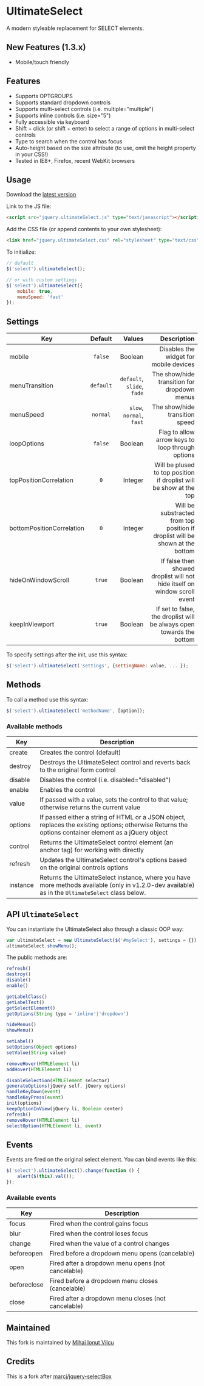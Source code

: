 # UltimateSelect 

A modern styleable replacement for SELECT elements.

## New Features (1.3.x)

* Mobile/touch friendly


## Features

* Supports OPTGROUPS
* Supports standard dropdown controls
* Supports multi-select controls (i.e. multiple="multiple")
* Supports inline controls (i.e. size="5")
* Fully accessible via keyboard
* Shift + click (or shift + enter) to select a range of options in multi-select controls
* Type to search when the control has focus
* Auto-height based on the size attribute (to use, omit the height property in your CSS!)
* Tested in IE8+, Firefox, recent WebKit browsers


## Usage

Download the [latest version](https://github.com/ionutvmi/ultimateSelect/releases)

Link to the JS file:

```html
<script src="jquery.ultimateSelect.js" type="text/javascript"></script>
```

Add the CSS file (or append contents to your own stylesheet):

```html
<link href="jquery.ultimateSelect.css" rel="stylesheet" type="text/css" />
```

To initialize:

```javascript
// default
$('select').ultimateSelect();

// or with custom settings
$('select').ultimateSelect({
    mobile: true,
    menuSpeed: 'fast'
});
```

## Settings

| Key                       | Default       | Values                     |  Description                                                                  |
| --------------------------|:-------------:|---------------------------:|------------------------------------------------------------------------------:|
| mobile                    | `false`       | Boolean                    | Disables the widget for mobile devices                                        |
| menuTransition            | `default`     | `default`, `slide`, `fade` | The show/hide transition for dropdown menus                                   |
| menuSpeed                 | `normal`      | `slow`, `normal`, `fast`   | The show/hide transition speed                                                |
| loopOptions               | `false`       | Boolean                    | Flag to allow arrow keys to loop through options                              |
| topPositionCorrelation    | `0`           | Integer                    | Will be plused to top position if droplist will be show at the top            |
| bottomPositionCorrelation | `0`           | Integer                    | Will be substracted from top position if droplist will be shown at the bottom |
| hideOnWindowScroll        | `true`        | Boolean                    | If false then showed droplist will not hide itself on window scroll event     |
| keepInViewport            | `true`        | Boolean                    | If set to false, the droplist will be always open towards the bottom          |


To specify settings after the init, use this syntax:

```javascript
$('select').ultimateSelect('settings', {settingName: value, ... });
```

## Methods

To call a method use this syntax:

```javascript
$('select').ultimateSelect('methodName', [option]);
```

### Available methods


| Key            | Description                                                                                   |
| ---------------|-----------------------------------------------------------------------------------------------|
| create         | Creates the control (default)                                                                 |
| destroy        | Destroys the UltimateSelect control and reverts back to the original form control                  |
| disable        | Disables the control (i.e. disabled="disabled")                                               |
| enable         | Enables the control                                                                           |
| value          | If passed with a value, sets the control to that value; otherwise returns the current value   |
| options        | If passed either a string of HTML or a JSON object, replaces the existing options; otherwise Returns the options container element as a jQuery object |
| control        | Returns the UltimateSelect control element (an anchor tag) for working with directly               |
| refresh        | Updates the UltimateSelect control's options based on the original controls options                |
| instance       | Returns the UltimateSelect instance, where you have more methods available (only in v1.2.0-dev available) as in the `UltimateSelect` class below.    |

## API `UltimateSelect`

You can instantiate the UltimateSelect also through a classic OOP way:

```javascript
var ultimateSelect = new UltimateSelect($('#mySelect'), settings = {});
ultimateSelect.showMenu();
```

The public methods are:

```javascript
refresh()
destroy()
disable()
enable()

getLabelClass()
getLabelText()
getSelectElement()
getOptions(String type = 'inline'|'dropdown')

hideMenus()
showMenu()

setLabel()
setOptions(Object options)
setValue(String value)

removeHover(HTMLElement li)
addHover(HTMLElement li)

disableSelection(HTMLElement selector)
generateOptions(jQuery self, jQuery options)
handleKeyDown(event)
handleKeyPress(event)
init(options)
keepOptionInView(jQuery li, Boolean center)
refresh()
removeHover(HTMLElement li)
selectOption(HTMLElement li, event)
```

## Events

Events are fired on the original select element. You can bind events like this:

```javascript
$('select').ultimateSelect().change(function () {
    alert($(this).val());
});
```

### Available events

| Key            | Description                                                                                   |
| ---------------|-----------------------------------------------------------------------------------------------|
| focus          | Fired when the control gains focus                                                            |
| blur           | Fired when the control loses focus                                                            |
| change         | Fired when the value of a control changes                                                     |
| beforeopen     | Fired before a dropdown menu opens (cancelable)                                               |
| open           | Fired after a dropdown menu opens (not cancelable)                                            |
| beforeclose    | Fired before a dropdown menu closes (cancelable)                                              |
| close          | Fired after a dropdown menu closes (not cancelable)                                           |


## Maintained
This fork is maintained by [Mihai Ionut Vilcu](http://github.com/ionutvmi)


## Credits
This is a fork after [marcj/jquery-selectBox](https://github.com/marcj/jquery-selectBox)


